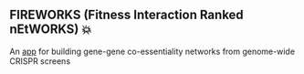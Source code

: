 ## FIREWORKS (Fitness Interaction Ranked nEtWORKS) :boom:
An <a href="http://www.fireworks.mendillolab.org"/>app</a> for building gene-gene co-essentiality networks from genome-wide CRISPR screens
